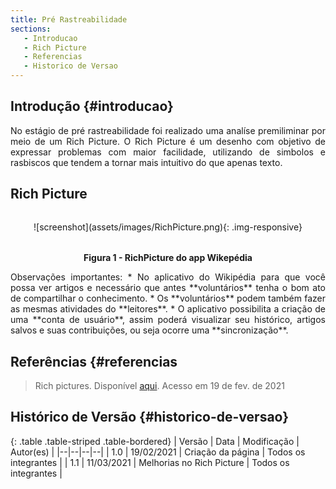 ```yaml
---
title: Pré Rastreabilidade
sections:
   - Introducao
   - Rich Picture
   - Referencias
   - Historico de Versao
---
```


## Introdução {#introducao}

<div style="text-align: justify;">
No estágio de pré rastreabilidade foi realizado uma analíse premiliminar por meio de um Rich Picture.
O Rich Picture é um desenho com objetivo de expressar problemas com maior facilidade, utilizando de simbolos e rasbiscos que tendem a tornar mais intuitivo do que apenas texto.
</div>

## Rich Picture

<div class="screenshot-holder" style="display: flex; justify-content: center;margin: 2rem auto">
  ![screenshot](assets/images/RichPicture.png){: .img-responsive}
</div>

<p style="text-align: center; font-Weight: bold;">
    Figura 1 - RichPicture do app Wikepédia
</p>

<div style="text-align: justify;">
Observações importantes:
* No aplicativo do Wikipédia para que você possa ver artigos e necessário que antes **voluntários** tenha o bom ato de compartilhar o conhecimento.
* Os **voluntários** podem também fazer as mesmas atividades do **leitores**.
* O aplicativo possibilita a criação de uma **conta de usuário**, assim poderá visualizar seu histórico, artigos salvos e suas contribuições, ou seja ocorre uma **sincronização**.
</div>

## Referências {#referencias

>Rich pictures. Disponível [aqui](http://systems.open.ac.uk/materials/T552/pages/rich/richAppendix.html). Acesso em 19 de fev. de 2021


## Histórico de Versão {#historico-de-versao}
<div class="table-responsive">

{: .table .table-striped .table-bordered}
| Versão | Data | Modificação | Autor(es) |
|--|--|--|--|
| 1.0 | 19/02/2021 | Criação da página | Todos os integrantes |
| 1.1 | 11/03/2021 | Melhorias no Rich Picture | Todos os integrantes |

</div>
